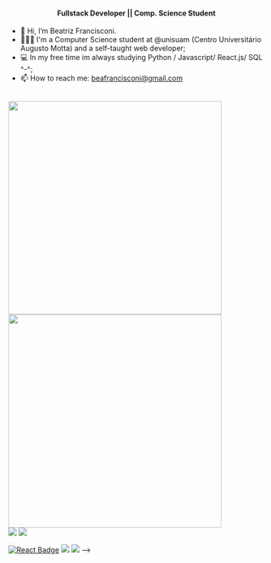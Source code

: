 
<h4 align="center"> Fullstack Developer || Comp. Science Student</h4> 

- 👋 Hi, I’m Beatriz Francisconi.
- 👩🏾‍💻 I'm a Computer Science student at @unisuam (Centro Universitário Augusto Motta) and a self-taught web developer;
- 💻 In my free time im always studying Python / Javascript/ React.js/ SQL ^-^;
- 📫 How to reach me: beafrancisconi@gmail.com
<br>

<div style="display: inline_block" align="left">
  
<!-- Top Lang    -->
<img width="420px" src="https://github-readme-stats.vercel.app/api/top-langs/?username=beathedev&theme=gruvbox&show_icons=true" />
  
<!-- Stats  -->
<img width="420px" src="https://github-readme-stats.vercel.app/api?username=beathedev&show_icons=true&title_color=fff&icon_color=79ff97&text_color=9f9f9f&bg_color=151515&layout=compact">
  
</div>
<!-- <div style="display: inline_block" align="left">
 
  <h4> My Stack ⌨🖱 </h4> 
  
[![HTML5 Badge](https://img.shields.io/badge/HTML-E34F26?style=flat-square-badge&logo=html5&logoColor=white&link=)]()
[![CSS3 Badge](https://img.shields.io/badge/CSS-1572B6?style=flat-square-badge&logo=css3&logoColor=white&link=)]()
[![Javascript Badge](https://img.shields.io/badge/JavaScript-F7DF1E?style=flat-square-badge&logo=javascript&logoColor=white&link=)]()
<!-- C# --> <img src="https://img.shields.io/badge/C%23-239120?style=for-the-badge&logo=c-sharp&logoColor=white" />
<!-- .NET --> <img src="https://img.shields.io/badge/.NET-512BD4?style=for-the-badge&logo=dotnet&logoColor=white" />
[![React Badge](https://img.shields.io/badge/React-16A9F5?style=flat-square-badge&logo=React&logoColor=white&link=)]()
<img src="https://img.shields.io/badge/MySQL-005C84?style=for-the-badge&logo=mysql&logoColor=white"/>
<img src="https://img.shields.io/badge/firebase-ffca28?style=for-the-badge&logo=firebase&logoColor=black"/>
   -->
</div>


